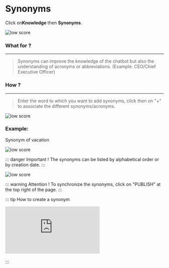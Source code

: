# Synonyms

Click on**Knowledge** then **Synonyms**.

<div class="image_center">
  <img :src="$withBase('/assets/img/en/knowledge/synonyms1.png')" alt="low score">
</div>




### What for ?
---
>Synonyms can improve the knowledge of the chatbot but also the understanding of
acronyms or abbreviations. (Example: CEO/Chief Executive Officer)


### How ?
---
>Enter the word to which you want to add synonyms, click then on "+" to associate
the different synonyms/acronyms.

<div class="image_center">
  <img :src="$withBase('/assets/img/en/knowledge/synonyms2.png')" alt="low score">
</div>



### Example:

Synonym of vacation

<div class="image_center">
  <img :src="$withBase('/assets/img/en/knowledge/synonyms3.png')" alt="low score">
</div>


::: danger Important !
The synonyms can be listed by alphabetical order or by creation date.
:::

<div class="image_center">
  <img :src="$withBase('/assets/img/en/knowledge/synonyms4.png')" alt="low score">
</div>


::: warning Attention !
To synchronize the synonyms, click on "PUBLISH" at the top right of the page.
:::

::: tip How to create a synonym
<br/>
<iframe class="video_embed" src="https://www.youtube.com/embed/05TwZrXej6k?list=PLRFG2FXmQTR_EV3iWJ9HL2Go95WhNq9Qb" frameborder="0" allow="accelerometer; autoplay; encrypted-media; gyroscope; picture-in-picture" allowfullscreen></iframe>
<br/>
<br/>
:::

